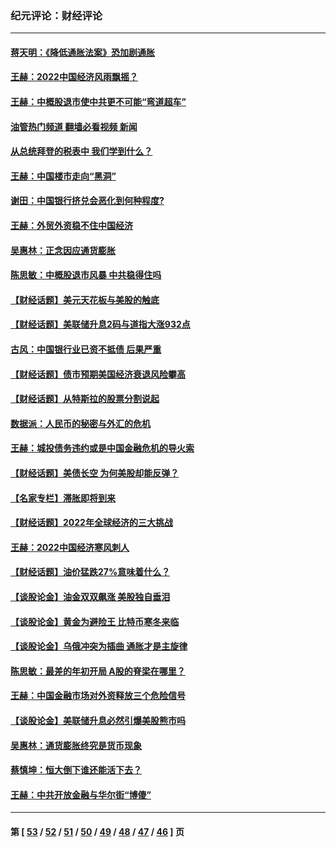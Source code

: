 ### 纪元评论：财经评论
---
#### [蒋天明：《降低通胀法案》恐加剧通胀](../../pages/nsc1026/n13806996.md?11090330) 
#### [王赫：2022中国经济风雨飘摇？](../../pages/nsc1026/n13803207.md?11090330) 
#### [王赫：中概股退市使中共更不可能“弯道超车”](../../pages/nsc1026/n13802858.md?11090330) 
#### [油管热门频道 翻墙必看视频 新闻](ok?11090330)
#### [从总统拜登的税表中 我们学到什么？](../../pages/nsc1026/n13773081.md?11090330) 
#### [王赫：中国楼市走向“黑洞”](../../pages/nsc1026/n13770647.md?11090330) 
#### [谢田：中国银行挤兑会恶化到何种程度?](../../pages/nsc1026/n13766965.md?11090330) 
#### [王赫：外贸外资稳不住中国经济](../../pages/nsc1026/n13753933.md?11090330) 
#### [吴惠林：正念因应通货膨胀](../../pages/nsc1026/n13750350.md?11090330) 
#### [陈思敏：中概股退市风暴 中共稳得住吗](../../pages/nsc1026/n13738978.md?11090330) 
#### [【财经话题】美元天花板与美股的触底](../../pages/nsc1026/n13736495.md?11090330) 
#### [【财经话题】美联储升息2码与道指大涨932点](../../pages/nsc1026/n13727377.md?11090330) 
#### [古风：中国银行业已资不抵债 后果严重](../../pages/nsc1026/n13726111.md?11090330) 
#### [【财经话题】债市预期美国经济衰退风险攀高](../../pages/nsc1026/n13698043.md?11090330) 
#### [【财经话题】从特斯拉的股票分割说起](../../pages/nsc1026/n13679733.md?11090330) 
#### [数据派：人民币的秘密与外汇的危机](../../pages/nsc1026/n13667092.md?11090330) 
#### [王赫：城投债务违约或是中国金融危机的导火索](../../pages/nsc1026/n13665322.md?11090330) 
#### [【财经话题】美债长空 为何美股却能反弹？](../../pages/nsc1026/n13665895.md?11090330) 
#### [【名家专栏】滞胀即将到来](../../pages/nsc1026/n13658171.md?11090330) 
#### [【财经话题】2022年全球经济的三大挑战](../../pages/nsc1026/n13654423.md?11090330) 
#### [王赫：2022中国经济寒风刺人](../../pages/nsc1026/n13651403.md?11090330) 
#### [【财经话题】油价猛跌27%意味着什么？](../../pages/nsc1026/n13648767.md?11090330) 
#### [【谈股论金】油金双双飙涨 美股独自垂泪](../../pages/nsc1026/n13631742.md?11090330) 
#### [【谈股论金】黄金为避险王 比特币寒冬来临](../../pages/nsc1026/n13600406.md?11090330) 
#### [【谈股论金】乌俄冲突为插曲 通胀才是主旋律](../../pages/nsc1026/n13576797.md?11090330) 
#### [陈思敏：最差的年初开局 A股的脊梁在哪里？](../../pages/nsc1026/n13558359.md?11090330) 
#### [王赫：中国金融市场对外资释放三个危险信号](../../pages/nsc1026/n13546389.md?11090330) 
#### [【谈股论金】美联储升息必然引爆美股熊市吗](../../pages/nsc1026/n13519194.md?11090330) 
#### [吴惠林：通货膨胀终究是货币现象](../../pages/nsc1026/n13512979.md?11090330) 
#### [蔡慎坤：恒大倒下谁还能活下去？](../../pages/nsc1026/n13501831.md?11090330) 
#### [王赫：中共开放金融与华尔街“博傻”](../../pages/nsc1026/n13501138.md?11090330) 

---
#### 第 [ [53](./53.md?11090330) / [52](./52.md?11090330) / [51](./51.md?11090330) / [50](./50.md?11090330) / [49](./49.md?11090330) / [48](./48.md?11090330) / [47](./47.md?11090330) / [46](./46.md?11090330) ] 页
